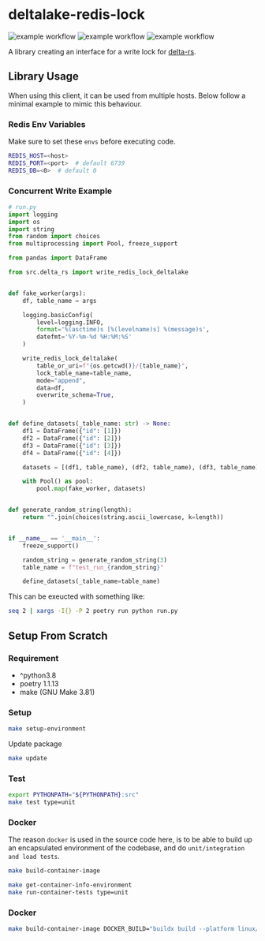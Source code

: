 # deltalake-redis-lock

![example workflow](https://github.com/wrapbytes/deltalake-redis-lock/actions/workflows/merge.yaml/badge.svg)
![example workflow](https://github.com/wrapbytes/deltalake-redis-lock/actions/workflows/pr.yaml/badge.svg)
![example workflow](https://github.com/wrapbytes/deltalake-redis-lock/actions/workflows/wily.yaml/badge.svg)

A library creating an interface for a write lock for [delta-rs](https://pypi.org/project/deltalake/).

## Library Usage

When using this client, it can be used from multiple hosts. Below follow a minimal example
to mimic this behaviour.

### Redis Env Variables

Make sure to set these `envs` before executing code.
```bash
REDIS_HOST=<host>
REDIS_PORT=<port>  # default 6739
REDIS_DB=<0>  # default 0
```

### Concurrent Write Example
```python
# run.py
import logging
import os
import string
from random import choices
from multiprocessing import Pool, freeze_support

from pandas import DataFrame

from src.delta_rs import write_redis_lock_deltalake


def fake_worker(args):
    df, table_name = args

    logging.basicConfig(
        level=logging.INFO,
        format='%(asctime)s [%(levelname)s] %(message)s',
        datefmt='%Y-%m-%d %H:%M:%S'
    )

    write_redis_lock_deltalake(
        table_or_uri=f"{os.getcwd()}/{table_name}",
        lock_table_name=table_name,
        mode="append",
        data=df,
        overwrite_schema=True,
    )


def define_datasets(_table_name: str) -> None:
    df1 = DataFrame({"id": [1]})
    df2 = DataFrame({"id": [2]})
    df3 = DataFrame({"id": [3]})
    df4 = DataFrame({"id": [4]})

    datasets = [(df1, table_name), (df2, table_name), (df3, table_name), (df4, table_name)]

    with Pool() as pool:
        pool.map(fake_worker, datasets)


def generate_random_string(length):
    return "".join(choices(string.ascii_lowercase, k=length))


if __name__ == '__main__':
    freeze_support()

    random_string = generate_random_string(3)
    table_name = f"test_run_{random_string}"

    define_datasets(_table_name=table_name)
```

This can be exeucted with something like:

```bash
seq 2 | xargs -I{} -P 2 poetry run python run.py
```

## Setup From Scratch

### Requirement

* ^python3.8
* poetry 1.1.13
* make (GNU Make 3.81)

### Setup

```bash
make setup-environment
```

Update package
```bash
make update
```

### Test

```bash
export PYTHONPATH="${PYTHONPATH}:src"
make test type=unit
```

### Docker

The reason `docker` is used in the source code here, is to be able to build up an encapsulated
environment of the codebase, and do `unit/integration and load tests`.

```bash
make build-container-image
```

```bash
make get-container-info-environment
make run-container-tests type=unit
```


### Docker

```bash
make build-container-image DOCKER_BUILD="buildx build --platform linux/amd64" CONTEXT=.
```
